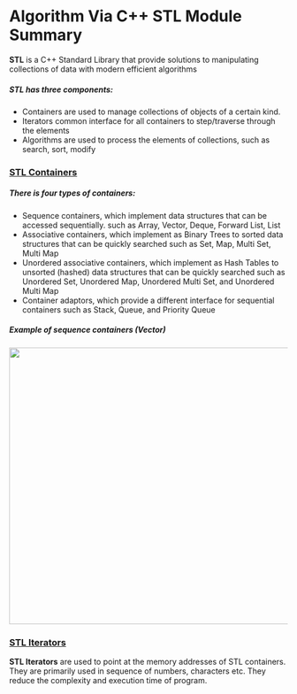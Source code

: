 # Algorithm Via C++ STL Module Summary

<b>STL</b> is a C++ Standard Library that provide solutions to manipulating collections of data with modern efficient algorithms

<h5> STL has three components: </h5>
<ul>
<li> Containers are used to manage collections of objects of a certain kind.</li>
<li> Iterators common interface for all containers to step/traverse through the elements</li>
<li> Algorithms are used to process the elements of collections, such as search, sort, modify </li>
</ul>

<h3><u>STL Containers</u></h3>
<h5> There is four types of containers: </h5>
<ul>
<li>Sequence containers, which implement data structures that can be accessed sequentially. such as Array, Vector, Deque, Forward List, List</li>
<li>Associative containers, which implement as Binary Trees to sorted data structures that can be quickly searched such as Set, Map, Multi Set, Multi Map</li>
<li>Unordered associative containers, which implement as Hash Tables to unsorted (hashed) data structures that can be quickly searched such as Unordered Set, Unordered Map, Unordered Multi Set, and Unordered Multi Map</li>
<li>Container adaptors, which provide a different interface for sequential containers such as Stack, Queue, and Priority Queue</li>
</ul>

<h5> Example of sequence containers (Vector)</h3>
<img src="https://raw.githubusercontent.com/bayuarifbudiman/Cpp-Learning-Progress/main/Algorithms%20Via%20C%2B%2B%20STL/img/vector.png" width="600" height="500"></img>

<h3> <u>STL Iterators</u> </h3>
<b>STL Iterators</b> are used to point at the memory addresses of STL containers. They are primarily used in sequence of numbers, characters etc. They reduce the complexity and execution time of program.
